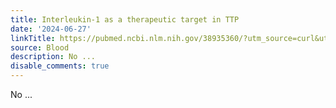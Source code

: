 ```yaml
---
title: Interleukin-1 as a therapeutic target in TTP
date: '2024-06-27'
linkTitle: https://pubmed.ncbi.nlm.nih.gov/38935360/?utm_source=curl&utm_medium=rss&utm_campaign=journals&utm_content=7603509&fc=None&ff=20240628182045&v=2.18.0.post9+e462414
source: Blood
description: No ...
disable_comments: true
---
```

No ...